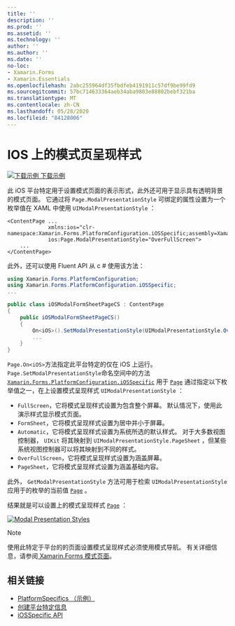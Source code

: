 ```yaml
---
title: ''
description: ''
ms.prod: ''
ms.assetid: ''
ms.technology: ''
author: ''
ms.author: ''
ms.date: ''
no-loc:
- Xamarin.Forms
- Xamarin.Essentials
ms.openlocfilehash: 2abc255964df35fbdfeb4191911c57df9be99fd9
ms.sourcegitcommit: 57bc714633364aeb34aba9803e88802bebf321ba
ms.translationtype: MT
ms.contentlocale: zh-CN
ms.lasthandoff: 05/28/2020
ms.locfileid: "84128006"
---
```

# <a name="modal-page-presentation-style-on-ios"></a>IOS 上的模式页呈现样式

[![下载示例](~/media/shared/download.png) 下载示例](https://docs.microsoft.com/samples/xamarin/xamarin-forms-samples/userinterface-platformspecifics)

此 iOS 平台特定用于设置模式页面的表示形式，此外还可用于显示具有透明背景的模式页面。 它通过将 `Page.ModalPresentationStyle` 可绑定的属性设置为一个枚举值在 XAML 中使用 `UIModalPresentationStyle` ：

```xaml
<ContentPage ...
             xmlns:ios="clr-namespace:Xamarin.Forms.PlatformConfiguration.iOSSpecific;assembly=Xamarin.Forms.Core"
             ios:Page.ModalPresentationStyle="OverFullScreen">
    ...
</ContentPage>
```

此外，还可以使用 Fluent API 从 c # 使用该方法：

```csharp
using Xamarin.Forms.PlatformConfiguration;
using Xamarin.Forms.PlatformConfiguration.iOSSpecific;
...

public class iOSModalFormSheetPageCS : ContentPage
{
    public iOSModalFormSheetPageCS()
    {
        On<iOS>().SetModalPresentationStyle(UIModalPresentationStyle.OverFullScreen);
        ...
    }
}
```

`Page.On<iOS>`方法指定此平台特定的仅在 iOS 上运行。 `Page.SetModalPresentationStyle`命名空间中的方法 [`Xamarin.Forms.PlatformConfiguration.iOSSpecific`](xref:Xamarin.Forms.PlatformConfiguration.iOSSpecific) 用于 [`Page`](xref:Xamarin.Forms.Page) 通过指定以下枚举值之一，在上设置模式呈现样式 `UIModalPresentationStyle` ：

- `FullScreen`，它将模式呈现样式设置为包含整个屏幕。 默认情况下，使用此演示样式显示模式页面。
- `FormSheet`，它将模式呈现样式设置为居中并小于屏幕。
- `Automatic`，它将模式呈现样式设置为系统所选的默认样式。 对于大多数视图控制器， `UIKit` 将其映射到 `UIModalPresentationStyle.PageSheet` ，但某些系统视图控制器可以将其映射到不同的样式。
- `OverFullScreen`，它将模式呈现样式设置为涵盖屏幕。
- `PageSheet`，它将模式呈现样式设置为涵盖基础内容。

此外， `GetModalPresentationStyle` 方法可用于检索 `UIModalPresentationStyle` 应用于的枚举的当前值 [`Page`](xref:Xamarin.Forms.Page) 。

结果就是可以设置上的模式呈现样式 [`Page`](xref:Xamarin.Forms.Page) ：

[![](page-presentation-style-images/modal-presentation-style-small.png "Modal Presentation Styles")](page-presentation-style-images/modal-presentation-style-large.png#lightbox "Modal Presentation Styles")

> [!NOTE]
> 使用此特定于平台的的页面设置模式呈现样式必须使用模式导航。 有关详细信息，请参阅[ Xamarin.Forms 模式页面](~/xamarin-forms/app-fundamentals/navigation/modal.md)。

## <a name="related-links"></a>相关链接

- [PlatformSpecifics （示例）](https://docs.microsoft.com/samples/xamarin/xamarin-forms-samples/userinterface-platformspecifics)
- [创建平台特定信息](~/xamarin-forms/platform/platform-specifics/index.md#creating-platform-specifics)
- [iOSSpecific API](xref:Xamarin.Forms.PlatformConfiguration.iOSSpecific)
